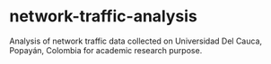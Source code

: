 # network-traffic-analysis
Analysis of network traffic data collected on Universidad Del Cauca, Popayán, Colombia for academic research purpose.
